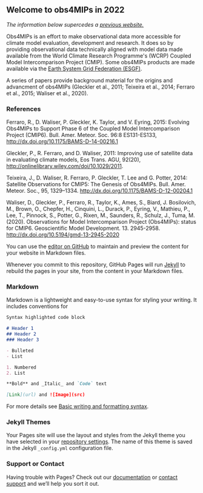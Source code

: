## Welcome to obs4MIPs in 2022

_The information below supercedes a [previous website.](https://esgf-node.llnl.gov/projects/obs4mips/)_ 

Obs4MIPs is an effort to make observational data more accessible for climate model evaluation, development and research. It does so by providing observational data technically aligned with model data made available from the World Climate Research Programme's (WCRP) Coupled Model Intercomparison Project (CMIP). Some obs4MIPs products are made available via the [Earth System Grid Federation (ESGF)](https://esgf-node.llnl.gov/search/obs4mips/). 

A series of papers provide background material for the origins and advancment of obs4MIPs (Gleckler et al., 2011; Teixeira et al., 2014; Ferraro et al., 2015; Waliser et al., 2020).  



### References
 
Ferraro, R., D. Waliser, P. Gleckler, K. Taylor, and V. Eyring, 2015: Evolving Obs4MIPs to Support Phase 6 of the Coupled Model Intercomparison Project (CMIP6). Bull. Amer. Meteor. Soc. 96:8 ES131-ES133, http://dx.doi.org/10.1175/BAMS-D-14-00216.1

Gleckler, P., R. Ferraro, and D. Waliser, 2011:  Improving use of satellite data in evaluating climate models, Eos Trans. AGU, 92(20), http://onlinelibrary.wiley.com/doi/10.1029/2011.

Teixeira, J., D. Waliser, R. Ferraro, P. Gleckler, T. Lee and G. Potter, 2014: Satellite Observations for CMIP5: The Genesis of Obs4MIPs. Bull. Amer. Meteor. Soc., 95, 1329–1334.  http://dx.doi.org/10.1175/BAMS-D-12-00204.1

Waliser, D., Gleckler, P., Ferraro, R., Taylor, K., Ames, S., Biard, J. Bosilovich, M., Brown, O., Chepfer, H., Cinquini, L., Durack, P., Eyring, V., Mathieu, P., Lee, T., Pinnock, S., Potter, G., Rixen, M., Saunders, R., Schulz, J., Tuma, M. (2020). Observations for Model Intercomparison Project (Obs4MIPs): status for CMIP6. Geoscientific Model Development. 13. 2945-2958. http://dx.doi.org/10.5194/gmd-13-2945-2020 


You can use the [editor on GitHub](https://github.com/PCMDI/obs4MIPs/edit/gh-pages/index.md) to maintain and preview the content for your website in Markdown files.

Whenever you commit to this repository, GitHub Pages will run [Jekyll](https://jekyllrb.com/) to rebuild the pages in your site, from the content in your Markdown files.

### Markdown

Markdown is a lightweight and easy-to-use syntax for styling your writing. It includes conventions for

```markdown
Syntax highlighted code block

# Header 1
## Header 2
### Header 3

- Bulleted
- List

1. Numbered
2. List

**Bold** and _Italic_ and `Code` text

[Link](url) and ![Image](src)
```

For more details see [Basic writing and formatting syntax](https://docs.github.com/en/github/writing-on-github/getting-started-with-writing-and-formatting-on-github/basic-writing-and-formatting-syntax).

### Jekyll Themes

Your Pages site will use the layout and styles from the Jekyll theme you have selected in your [repository settings](https://github.com/PCMDI/obs4MIPs/settings/pages). The name of this theme is saved in the Jekyll `_config.yml` configuration file.

### Support or Contact

Having trouble with Pages? Check out our [documentation](https://docs.github.com/categories/github-pages-basics/) or [contact support](https://support.github.com/contact) and we’ll help you sort it out.
